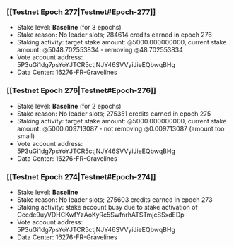 ### [[Testnet Epoch 277|Testnet#Epoch-277]]
* Stake level: **Baseline** (for 3 epochs)
* Stake reason: No leader slots; 284614 credits earned in epoch 276
* Staking activity: target stake amount: ◎5000.000000000, current stake amount: ◎5048.702553834 - removing ◎48.702553834
* Vote account address: 5P3uGi1dg7psYoYJTCR5ctjNJY46SVVyiJieEQbwqBHg
* Data Center: 16276-FR-Gravelines
### [[Testnet Epoch 276|Testnet#Epoch-276]]
* Stake level: **Baseline** (for 2 epochs)
* Stake reason: No leader slots; 275351 credits earned in epoch 275
* Staking activity: target stake amount: ◎5000.000000000, current stake amount: ◎5000.009713087 - not removing ◎0.009713087 (amount too small)
* Vote account address: 5P3uGi1dg7psYoYJTCR5ctjNJY46SVVyiJieEQbwqBHg
* Data Center: 16276-FR-Gravelines
### [[Testnet Epoch 274|Testnet#Epoch-274]]
* Stake level: **Baseline**
* Stake reason: No leader slots; 275603 credits earned in epoch 273
* Staking activity: stake account busy due to stake activation of Gccde9uyVDHCKwfYzAoKyRc5SwfnrhATSTmjcSSxdEDp
* Vote account address: 5P3uGi1dg7psYoYJTCR5ctjNJY46SVVyiJieEQbwqBHg
* Data Center: 16276-FR-Gravelines